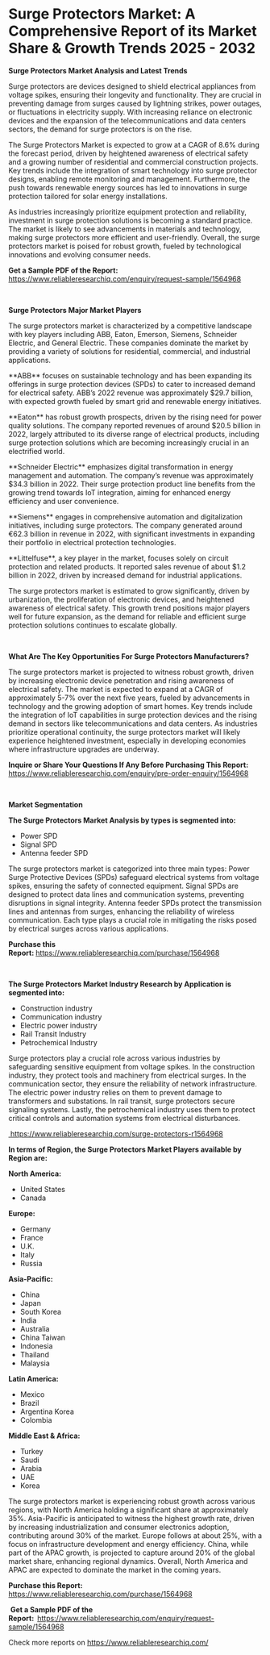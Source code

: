 <p><h1>Surge Protectors Market: A Comprehensive Report of its Market Share & Growth Trends 2025 - 2032</h1></p><p><strong>Surge Protectors Market Analysis and Latest Trends</strong></p>
<p><p>Surge protectors are devices designed to shield electrical appliances from voltage spikes, ensuring their longevity and functionality. They are crucial in preventing damage from surges caused by lightning strikes, power outages, or fluctuations in electricity supply. With increasing reliance on electronic devices and the expansion of the telecommunications and data centers sectors, the demand for surge protectors is on the rise.</p><p>The Surge Protectors Market is expected to grow at a CAGR of 8.6% during the forecast period, driven by heightened awareness of electrical safety and a growing number of residential and commercial construction projects. Key trends include the integration of smart technology into surge protector designs, enabling remote monitoring and management. Furthermore, the push towards renewable energy sources has led to innovations in surge protection tailored for solar energy installations.</p><p>As industries increasingly prioritize equipment protection and reliability, investment in surge protection solutions is becoming a standard practice. The market is likely to see advancements in materials and technology, making surge protectors more efficient and user-friendly. Overall, the surge protectors market is poised for robust growth, fueled by technological innovations and evolving consumer needs.</p></p>
<p><strong>Get a Sample PDF of the Report:&nbsp;</strong> <a href="https://www.reliableresearchiq.com/enquiry/request-sample/1564968?utm_campaign=2226&utm_medium=2&utm_source=Github&utm_content=ia&utm_term=11022025&utm_id=surge-protectors">https://www.reliableresearchiq.com/enquiry/request-sample/1564968</a></p>
<p>&nbsp;</p>
<p><strong>Surge Protectors Major Market Players</strong></p>
<p><p>The surge protectors market is characterized by a competitive landscape with key players including ABB, Eaton, Emerson, Siemens, Schneider Electric, and General Electric. These companies dominate the market by providing a variety of solutions for residential, commercial, and industrial applications.</p><p>**ABB** focuses on sustainable technology and has been expanding its offerings in surge protection devices (SPDs) to cater to increased demand for electrical safety. ABB’s 2022 revenue was approximately $29.7 billion, with expected growth fueled by smart grid and renewable energy initiatives.</p><p>**Eaton** has robust growth prospects, driven by the rising need for power quality solutions. The company reported revenues of around $20.5 billion in 2022, largely attributed to its diverse range of electrical products, including surge protection solutions which are becoming increasingly crucial in an electrified world.</p><p>**Schneider Electric** emphasizes digital transformation in energy management and automation. The company’s revenue was approximately $34.3 billion in 2022. Their surge protection product line benefits from the growing trend towards IoT integration, aiming for enhanced energy efficiency and user convenience.</p><p>**Siemens** engages in comprehensive automation and digitalization initiatives, including surge protectors. The company generated around €62.3 billion in revenue in 2022, with significant investments in expanding their portfolio in electrical protection technologies.</p><p>**Littelfuse**, a key player in the market, focuses solely on circuit protection and related products. It reported sales revenue of about $1.2 billion in 2022, driven by increased demand for industrial applications.</p><p>The surge protectors market is estimated to grow significantly, driven by urbanization, the proliferation of electronic devices, and heightened awareness of electrical safety. This growth trend positions major players well for future expansion, as the demand for reliable and efficient surge protection solutions continues to escalate globally.</p></p>
<p>&nbsp;</p>
<p><strong>What Are The Key Opportunities For Surge Protectors Manufacturers?</strong></p>
<p><p>The surge protectors market is projected to witness robust growth, driven by increasing electronic device penetration and rising awareness of electrical safety. The market is expected to expand at a CAGR of approximately 5-7% over the next five years, fueled by advancements in technology and the growing adoption of smart homes. Key trends include the integration of IoT capabilities in surge protection devices and the rising demand in sectors like telecommunications and data centers. As industries prioritize operational continuity, the surge protectors market will likely experience heightened investment, especially in developing economies where infrastructure upgrades are underway.</p></p>
<p><strong>Inquire or Share Your Questions If Any Before Purchasing This Report:</strong> <a href="https://www.reliableresearchiq.com/enquiry/pre-order-enquiry/1564968?utm_campaign=2226&utm_medium=2&utm_source=Github&utm_content=ia&utm_term=11022025&utm_id=surge-protectors">https://www.reliableresearchiq.com/enquiry/pre-order-enquiry/1564968</a></p>
<p>&nbsp;</p>
<p><strong>Market Segmentation</strong></p>
<p><strong>The Surge Protectors Market Analysis by types is segmented into:</strong></p>
<p><ul><li>Power SPD</li><li>Signal SPD</li><li>Antenna feeder SPD</li></ul></p>
<p><p>The surge protectors market is categorized into three main types: Power Surge Protective Devices (SPDs) safeguard electrical systems from voltage spikes, ensuring the safety of connected equipment. Signal SPDs are designed to protect data lines and communication systems, preventing disruptions in signal integrity. Antenna feeder SPDs protect the transmission lines and antennas from surges, enhancing the reliability of wireless communication. Each type plays a crucial role in mitigating the risks posed by electrical surges across various applications.</p></p>
<p><strong>Purchase this Report:&nbsp;</strong><a href="https://www.reliableresearchiq.com/purchase/1564968?utm_campaign=2226&utm_medium=2&utm_source=Github&utm_content=ia&utm_term=11022025&utm_id=surge-protectors">https://www.reliableresearchiq.com/purchase/1564968</a></p>
<p>&nbsp;</p>
<p><strong>The Surge Protectors Market Industry Research by Application is segmented into:</strong></p>
<p><ul><li>Construction industry</li><li>Communication industry</li><li>Electric power industry</li><li>Rail Transit Industry</li><li>Petrochemical Industry</li></ul></p>
<p><p>Surge protectors play a crucial role across various industries by safeguarding sensitive equipment from voltage spikes. In the construction industry, they protect tools and machinery from electrical surges. In the communication sector, they ensure the reliability of network infrastructure. The electric power industry relies on them to prevent damage to transformers and substations. In rail transit, surge protectors secure signaling systems. Lastly, the petrochemical industry uses them to protect critical controls and automation systems from electrical disturbances.</p></p>
<p><a href="https://www.reliableresearchiq.com/surge-protectors-r1564968?utm_campaign=2226&utm_medium=2&utm_source=Github&utm_content=ia&utm_term=11022025&utm_id=surge-protectors">&nbsp;https://www.reliableresearchiq.com/surge-protectors-r1564968</a></p>
<p><strong>In terms of Region, the Surge Protectors Market Players available by Region are:</strong></p>
<p>
    <p> <strong> North America: </strong>
        <ul>
            <li>United States</li>
            <li>Canada</li>
        </ul>
        </p> 
    <p> <strong> Europe: </strong>
        <ul>
            <li>Germany</li>
            <li>France</li>
            <li>U.K.</li>
            <li>Italy</li>
            <li>Russia</li>
        </ul>
        </p> 
    <p> <strong> Asia-Pacific: </strong>
        <ul>
            <li>China</li>
            <li>Japan</li>
            <li>South Korea</li>
            <li>India</li>
            <li>Australia</li>
            <li>China Taiwan</li>
            <li>Indonesia</li>
            <li>Thailand</li>
            <li>Malaysia</li>
        </ul>
        </p> 
    <p> <strong> Latin America: </strong>
        <ul>
            <li>Mexico</li>
            <li>Brazil</li>
            <li>Argentina Korea</li>
            <li>Colombia</li>
        </ul>
        </p> 
    <p> <strong> Middle East & Africa: </strong>
        <ul>
            <li>Turkey</li>
            <li>Saudi</li>
            <li>Arabia</li>
            <li>UAE</li>
            <li>Korea</li>
        </ul>
    </p>
    </p>
<p><p>The surge protectors market is experiencing robust growth across various regions, with North America holding a significant share at approximately 35%. Asia-Pacific is anticipated to witness the highest growth rate, driven by increasing industrialization and consumer electronics adoption, contributing around 30% of the market. Europe follows at about 25%, with a focus on infrastructure development and energy efficiency. China, while part of the APAC growth, is projected to capture around 20% of the global market share, enhancing regional dynamics. Overall, North America and APAC are expected to dominate the market in the coming years.</p></p>
<p><strong>Purchase this Report: </strong><a href="https://www.reliableresearchiq.com/purchase/1564968?utm_campaign=2226&utm_medium=2&utm_source=Github&utm_content=ia&utm_term=11022025&utm_id=surge-protectors">https://www.reliableresearchiq.com/purchase/1564968</a></p>
<p>&nbsp;<strong>Get a Sample PDF of the Report:&nbsp;&nbsp;</strong><a href="https://www.reliableresearchiq.com/enquiry/request-sample/1564968?utm_campaign=2226&utm_medium=2&utm_source=Github&utm_content=ia&utm_term=11022025&utm_id=surge-protectors">https://www.reliableresearchiq.com/enquiry/request-sample/1564968</a></p>
<p><strong></strong></p>
<p>Check more reports on <a href="https://www.reliableresearchiq.com/?utm_campaign=2226&utm_medium=2&utm_source=Github&utm_content=ia&utm_term=11022025&utm_id=surge-protectors">https://www.reliableresearchiq.com/</a></p>